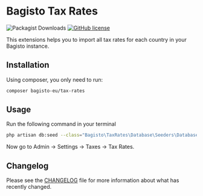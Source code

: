 # Bagisto Tax Rates
![Packagist Downloads](https://img.shields.io/packagist/dm/bagisto-eu/tax-rates)
[![GitHub license](https://img.shields.io/github/license/bagisto-europe/tax-rates)](https://github.com/bagisto-europe/tax-rates/blob/master/LICENSE)

This extensions helps you to import all tax rates for each country in your Bagisto instance.

## Installation

Using composer, you only need to run:
```sh
composer bagisto-eu/tax-rates
```

## Usage
Run the following command in your terminal
```sh
php artisan db:seed --class="Bagisto\TaxRates\Database\Seeders\DatabaseSeeder"
```

Now go to Admin -> Settings -> Taxes -> Tax Rates.

## Changelog
Please see the [CHANGELOG](CHANGELOG.md) file for more information about what has recently changed.